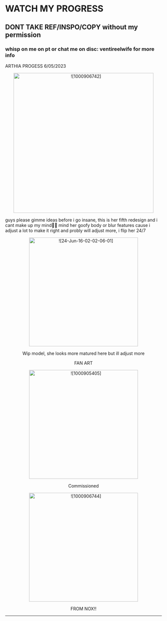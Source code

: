 # WATCH MY PROGRESS
## DONT TAKE REF/INSPO/COPY without my permission
### whisp on me on pt or chat me on disc: ventireelwife for more info
ARTHIA PROGESS 6/05/2023
<p align="center"> 
              <img width="450" src="https://github.com/ArthiaCarnation/ArthiaCarnation/assets/170179384/f82c7e53-6468-4ff9-a935-856169e1f8e2" alt =![1000906742]>
</p>
guys please gimme ideas before i go insane, this is her fifth redesign and i cant make up my mind🙏🙏
mind her goofy body or blur features cause i adjust a lot to make it right and probly will adjust more, i flip her 24/7
<p align="center"> 
<img width="350" src="https://github.com/ArthiaCarnation/ArthiaCarnation/assets/170179384/6a7e4998-a980-45a4-bb7b-fa447c8859f4" alt =![24-Jun-16-02-02-06-01]>
</p>
<p align="center"> 
Wip model, she looks more matured here but ill adjust more 
</p>
<p align="center"> 
FAN ART 
<p align="center"> 
<img width="350" src =https://github.com/ArthiaCarnation/ArthiaCarnation/assets/170179384/50d1a5fa-98a2-460c-9f6e-5785b694f65d alt=![1000905405]>
  <p align="center"> 
  Commissioned
</p>
<p align="center"> 
<img width="350" src="https://github.com/ArthiaCarnation/ArthiaCarnation/assets/170179384/fcb26454-a635-4af3-8caf-a66a8c45db37"alt=![1000906744]>
  <p align="center"> 
  FROM NOX!!
</p>
<hr>


